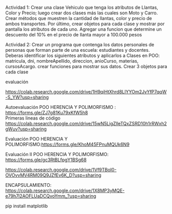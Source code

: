 Actividad 1: 
Crear una clase Vehiculo que tenga los atributos de Llantas, Color y Precio; luego crear dos clases más 
las cuales son Moto y Carro.
Crear métodos que muestren la cantidad de llantas, color y precio de ambos transportes. 
Por último, crear objetos para cada clase y mostrar por pantalla los atributos de cada uno.
Agregar una funcion que determine un descuento del 10% en el precio de llanta mayor a 100.000 pesos




Actividad 2:
Crear un programa que contenga los datos personales de personas que forman parte de una escuela: estudiantes y docentes.
Deberas identificar los siguientes atributos y aplicarlos a Clases en POO: matricula, dni, nombreApellido, direccion, anioCurso, materias, cursosAcargo.
crear funciones para mostrar sus datos.
Crear 3 objetos para cada clase


evaluación

https://colab.research.google.com/drive/1H9qiHtXhrd8LIYYOm2JvYfP7qqW-S_YW?usp=sharing



Autoevaluación  POO HERENCIA Y POLIMORFISMO : https://forms.gle/ZJ7g81Ku79xKfW5h8  
Primeras lineas de código https://colab.research.google.com/drive/15wN5LigZlleTQxZSRD10h1rRWxh2gWuv?usp=sharing

Evaluación POO HERENCIA Y POLIMORFISMO:https://forms.gle/KhoM45FPnuMQUk6N9


Evaluación II  POO HERENCIA Y POLIMORFISMO: https://forms.gle/gc3RtBLfpgY1BSg68


https://colab.research.google.com/drive/1Vf9TBoI0-OVOvvMV4RM09Q9JZfEv6K_D?usp=sharing


ENCAPSULAMIENTO:
https://colab.research.google.com/drive/1X8MP3yMQE-e79h7l2AOFLUaDCQvoYmm_?usp=sharing

pip install matplotlib 
